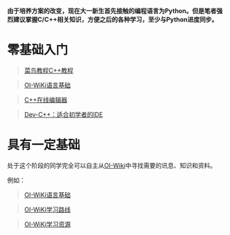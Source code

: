 **由于培养方案的改变，现在大一新生首先接触的编程语言为Python。但是笔者强烈建议掌握C/C++相关知识，方便之后的各种学习，至少与Python进度同步。**

# 零基础入门
> [菜鸟教程C++教程](https://www.runoob.com/cplusplus/cpp-tutorial.html)

> [OI-WiKi语言基础](https://oi-wiki.org/lang/)

> [C++在线编辑器](https://www.runoob.com/try/runcode.php?filename=helloworld&type=cpp)

> [Dev-C++：适合初学者的IDE](https://sourceforge.net/projects/orwelldevcpp/)

# 具有一定基础
处于这个阶段的同学完全可以自主从[OI-Wiki](https://oi-wiki.org/)中寻找需要的讯息、知识和资料。

例如：

> [OI-WiKi语言基础](https://oi-wiki.org/lang/)

> [OI-WiKi学习路线](https://oi-wiki.org/contest/roadmap/)

> [OI-WiKi学习资源](https://oi-wiki.org/contest/resources/)
